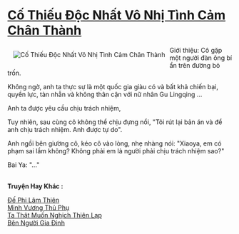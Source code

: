 <a href="https://truyenwiki.net/co-thieu-doc-nhat-vo-nhi-tinh-cam-chan-thanh.35077/" title="Cố Thiếu Độc Nhất Vô Nhị Tình Cảm Chân Thành"><h1>Cố Thiếu Độc Nhất Vô Nhị Tình Cảm Chân Thành</h1></a><div style="display:table"><img align="right" style="float: left; padding: 10px;" src="https://truyenwiki.net/a/img/str/src/35077.jpg" alt="Cố Thiếu Độc Nhất Vô Nhị Tình Cảm Chân Thành">Giới thiệu: Cô gặp một người đàn ông bí ẩn trên đường bỏ trốn.<p></p> Không ngờ, anh ta thực sự là một quốc gia giàu có và bất khả chiến bại, quyền lực, tàn nhẫn và không thân cận với nữ nhân Gu Lingqing ...<p></p> Anh ta được yêu cầu chịu trách nhiệm,<p></p> Tuy nhiên, sau cùng cô không thể chịu đựng nổi, "Tôi rút lại bản án và để anh chịu trách nhiệm. Anh được tự do".<p></p> Anh ngồi bên giường cô, kéo cô vào lòng, nhẹ nhàng nói: "Xiaoya, em có phạm sai lầm không? Không phải em là người phải chịu trách nhiệm sao?"<p></p> Bai Ya: "..."</div><p><br><b>Truyện Hay Khác :</b></p><a href="https://truyenwiki.net/de-phi-lam-thien.35286/" alt="Đế Phi Lâm Thiên">Đế Phi Lâm Thiên</a><br/><a href="https://github.com/nownovels/wikidich/tree/master/truyenhay/36823" alt="Minh Vương Thủ Phụ">Minh Vương Thủ Phụ</a><br/><a href="https://github.com/nownovels/wikidich/tree/master/truyenhay/35217" alt="Ta Thật Muốn Nghịch Thiên Lạp">Ta Thật Muốn Nghịch Thiên Lạp</a><br/><a href="https://github.com/nownovels/wikidich/tree/master/truyenhay/35643" alt="Bên Người Gia Đinh">Bên Người Gia Đinh</a><br/>